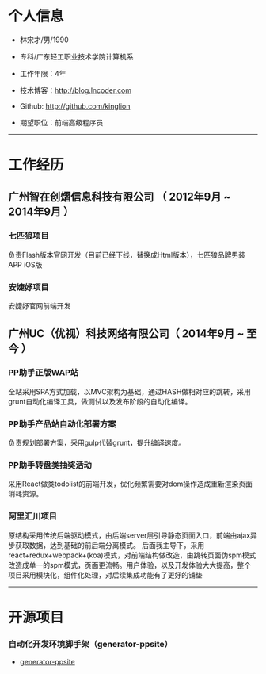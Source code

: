 

# 个人信息

 - 林宋才/男/1990 
 - 专科/广东轻工职业技术学院计算机系 
 - 工作年限：4年
 - 技术博客：http://blog.lncoder.com
 - Github: http://github.com/kinglion

 - 期望职位：前端高级程序员


---

# 工作经历

## 广州智在创熠信息科技有限公司 （ 2012年9月 ~ 2014年9月 ）

### 七匹狼项目 
负责Flash版本官网开发（目前已经下线，替换成Html版本），七匹狼品牌男装APP iOS版

### 安婕妤项目
安婕妤官网前端开发
 
## 广州UC（优视）科技网络有限公司（ 2014年9月 ~ 至今 ）

### PP助手正版WAP站
全站采用SPA方式加载，以MVC架构为基础，通过HASH做相对应的跳转，采用grunt自动化编译工具，做测试以及发布阶段的自动化编译。


### PP助手产品站自动化部署方案 
负责规划部署方案，采用gulp代替grunt，提升编译速度。

### PP助手转盘类抽奖活动
采用React做类todolist的前端开发，优化频繁需要对dom操作造成重新渲染页面消耗资源。

### 阿里汇川项目
原结构采用传统后端驱动模式，由后端server层引导静态页面入口，前端由ajax异步获取数据，达到基础的前后端分离模式。
后面我主导下，采用react+redux+webpack+(koa)模式，对前端结构做改造，由跳转页面伪spm模式改造成单一的spm模式，页面更流畅。用户体验，以及开发体验大大提高，整个项目采用模块化，组件化处理，对后续集成功能有了更好的铺垫

---

# 开源项目

### 自动化开发环境脚手架（generator-ppsite）
 - [generator-ppsite](https://github.com/kinglion/generator-ppsite)

